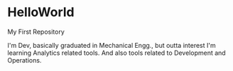 # HelloWorld
My First Repository

I'm Dev, basically graduated in Mechanical Engg.,
but outta interest I'm learning Analytics related tools. 
And also tools related to Development and Operations.

